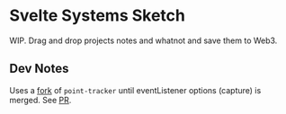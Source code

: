 # Svelte Systems Sketch

WIP. Drag and drop projects notes and whatnot and save them to Web3.

## Dev Notes

Uses a [fork](https://github.com/DougAnderson444/pointer-tracker) of `point-tracker` until eventListener options (capture) is merged. See [PR](https://github.com/GoogleChromeLabs/pointer-tracker/pull/14).
